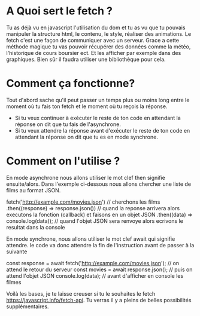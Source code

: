 # A Quoi sert le fetch ?

Tu as déjà vu en javascript l'utilisation du dom et tu as vu que tu pouvais manipuler la structure html, le contenu, le style, réaliser des animations.
Le fetch c'est une façon de communiquer avec un serveur. Grace a cette méthode magique tu vas pouvoir récupérer des données comme la météo, l'historique de cours boursier ect. Et les afficher par exemple dans des graphiques.
Bien sûr il faudra utiliser une bibliothèque pour cela.

# Comment ça fonctionne?
Tout d'abord sache qu'il peut passer un temps plus ou moins long entre le moment où tu fais ton fetch et le moment où tu reçois la réponse.
- Si tu veux continuer à exécuter le reste de ton code en attendant la réponse on dit que tu fais de l'asynchrone.
- Si tu veux attendre la réponse avant d'exécuter le reste de ton code en attendant la réponse on dit que tu es en mode synchrone.

# Comment on l'utilise ?
En mode asynchrone nous allons utiliser le mot clef then signifie ensuite/alors. Dans l'exemple ci-dessous nous allons chercher une liste de films au format JSON.

fetch('http://example.com/movies.json') // cherchons les films
  .then((response) => response.json())  // quand la reponse arrivera alors executons la fonction (callback) et faisons en un objet JSON
  .then((data) => console.log(data));   // quand l'objet JSON sera renvoye alors ecrivons le resultat dans la console


En mode synchrone, nous allons utiliser le mot clef await qui signifie attendre. le code va donc attendre la fin de l'instruction avant de passer à la suivante

const response = await fetch('http://example.com/movies.json'); // on attend le retour du serveur
const movies = await response.json(); // puis on attend l'objet JSON
console.log(data);                    // avant d'afficher en console les filmes   

Voilà les bases, je te laisse creuser si tu le souhaites le fetch https://javascript.info/fetch-api. Tu verras il y a pleins de belles possibilités supplémentaires.
